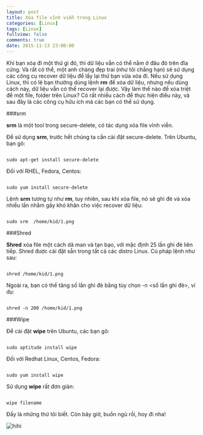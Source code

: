 ```yaml
---
layout: post
title: Xóa file vĩnh viễn trong Linux
categories: [Linux]
tags: [Linux]
fullview: false
comments: true
date: 2015-11-13 23:00:00
---
```


Khi bạn xóa đi một thứ gì đó, thì dữ liệu vẫn có thể nằm ở đâu đó trên đĩa cứng. Và rất có thể, một anh chàng đẹp trai (như tôi chẳng hạn) sẽ sử dụng các công cụ recover dữ liệu để lấy lại thứ bạn vừa xóa đi. Nếu sử dụng Linux, thì có lẽ bạn thường dùng lệnh **rm** để xóa dữ liệu, nhưng nếu dùng cách này, dữ liệu vẫn có thể recover lại được. Vậy làm thế nào để xóa triệt để một file, folder trên Linux? Có rất nhiều cách để thực hiện điều này, và sau đây là các công cụ hữu ích mà các bạn có thể sử dụng.

###srm

**srm** là một tool trong secure-delete, có tác dụng xóa file vĩnh viễn.

Để sử dụng **srm**, trước hết chúng ta cần cài đặt secure-delete. Trên Ubuntu, bạn gõ:

```

sudo apt-get install secure-delete

```

Đối với RHEL, Fedora, Centos:

```

sudo yum install secure-delete

```

Lệnh **srm** tương tự như **rm**, tuy nhiên, sau khi xóa file, nó sẽ ghi đè và xóa nhiều lần nhằm gây khó khăn cho việc recover dữ liệu:

```

sudo srm  /home/kid/1.png

```

###Shred

**Shred** xóa file một cách dã man và tạn bạo, với mặc định 25 lần ghi đè liên tiếp. Shred được cài đặt sẵn trong tất cả các distro Linux. Cú pháp lệnh như sau:

```

shred /home/kid/1.png

```

Ngoài ra, bạn có thể tăng số lần ghi đè bằng tùy chọn -n <số lần ghi đè>, ví dụ:

```

shred -n 200 /home/kid/1.png

```

###Wipe

Để cài đặt **wipe** trên Ubuntu, các bạn gõ:

```

sudo aptitude install wipe

```

Đối với Redhat Linux, Centos, Fedora:

```

sudo yum install wipe

```

Sử dụng **wipe** rất đơn giản:

```

wipe filename

```

Đấy là những thứ tôi biết. Còn bây giờ, buồn ngủ rồi, hoy đi nha!

![hihi](https://cloud.githubusercontent.com/assets/5568988/11151870/042bcc94-8a62-11e5-86df-7a62364a3f71.PNG)
